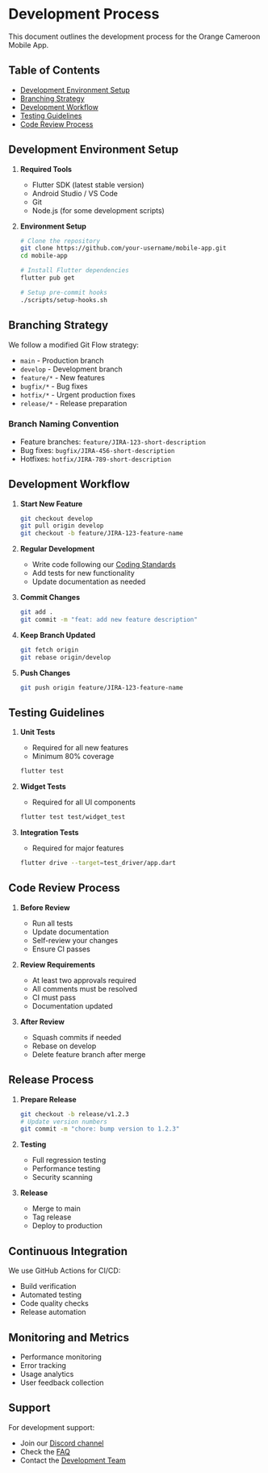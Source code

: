 # Development Process

This document outlines the development process for the Orange Cameroon Mobile App.

## Table of Contents
- [Development Environment Setup](#development-environment-setup)
- [Branching Strategy](#branching-strategy)
- [Development Workflow](#development-workflow)
- [Testing Guidelines](#testing-guidelines)
- [Code Review Process](#code-review-process)

## Development Environment Setup

1. **Required Tools**
   - Flutter SDK (latest stable version)
   - Android Studio / VS Code
   - Git
   - Node.js (for some development scripts)

2. **Environment Setup**
   ```bash
   # Clone the repository
   git clone https://github.com/your-username/mobile-app.git
   cd mobile-app

   # Install Flutter dependencies
   flutter pub get

   # Setup pre-commit hooks
   ./scripts/setup-hooks.sh
   ```

## Branching Strategy

We follow a modified Git Flow strategy:

- `main` - Production branch
- `develop` - Development branch
- `feature/*` - New features
- `bugfix/*` - Bug fixes
- `hotfix/*` - Urgent production fixes
- `release/*` - Release preparation

### Branch Naming Convention

- Feature branches: `feature/JIRA-123-short-description`
- Bug fixes: `bugfix/JIRA-456-short-description`
- Hotfixes: `hotfix/JIRA-789-short-description`

## Development Workflow

1. **Start New Feature**
   ```bash
   git checkout develop
   git pull origin develop
   git checkout -b feature/JIRA-123-feature-name
   ```

2. **Regular Development**
   - Write code following our [Coding Standards](CODING_STANDARDS.md)
   - Add tests for new functionality
   - Update documentation as needed

3. **Commit Changes**
   ```bash
   git add .
   git commit -m "feat: add new feature description"
   ```

4. **Keep Branch Updated**
   ```bash
   git fetch origin
   git rebase origin/develop
   ```

5. **Push Changes**
   ```bash
   git push origin feature/JIRA-123-feature-name
   ```

## Testing Guidelines

1. **Unit Tests**
   - Required for all new features
   - Minimum 80% coverage
   ```bash
   flutter test
   ```

2. **Widget Tests**
   - Required for all UI components
   ```bash
   flutter test test/widget_test
   ```

3. **Integration Tests**
   - Required for major features
   ```bash
   flutter drive --target=test_driver/app.dart
   ```

## Code Review Process

1. **Before Review**
   - Run all tests
   - Update documentation
   - Self-review your changes
   - Ensure CI passes

2. **Review Requirements**
   - At least two approvals required
   - All comments must be resolved
   - CI must pass
   - Documentation updated

3. **After Review**
   - Squash commits if needed
   - Rebase on develop
   - Delete feature branch after merge

## Release Process

1. **Prepare Release**
   ```bash
   git checkout -b release/v1.2.3
   # Update version numbers
   git commit -m "chore: bump version to 1.2.3"
   ```

2. **Testing**
   - Full regression testing
   - Performance testing
   - Security scanning

3. **Release**
   - Merge to main
   - Tag release
   - Deploy to production

## Continuous Integration

We use GitHub Actions for CI/CD:

- Build verification
- Automated testing
- Code quality checks
- Release automation

## Monitoring and Metrics

- Performance monitoring
- Error tracking
- Usage analytics
- User feedback collection

## Support

For development support:
- Join our [Discord channel](https://discord.gg/orangecameroon)
- Check the [FAQ](FAQ.md)
- Contact the [Development Team](mailto:dev@orange.cm)
